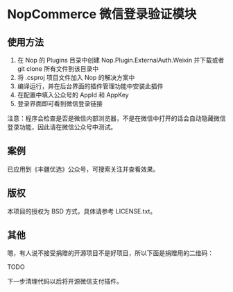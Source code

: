 # NopCommerce 微信登录验证模块 #

## 使用方法

1. 在 Nop 的 Plugins 目录中创建 Nop.Plugin.ExternalAuth.Weixin 并下载或者 git clone 所有文件到该目录中
2. 将 .csproj 项目文件加入 Nop 的解决方案中
3. 编译运行，并在后台界面的插件管理功能中安装此插件
4. 在配置中填入公众号的 AppId 和 AppKey
5. 登录界面即可看到微信登录链接

注意：程序会检查是否是微信内部浏览器，不是在微信中打开的话会自动隐藏微信登录功能，因此请在微信公众号中测试。

## 案例

已应用到《丰疆优选》公众号，可搜索关注并查看效果。

## 版权

本项目的授权为 BSD 方式，具体请参考 LICENSE.txt。

## 其他

嗯，有人说不接受捐赠的开源项目不是好项目，所以下面是捐赠用的二维码：

TODO

下一步清理代码以后将开源微信支付插件。
